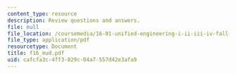 ```yaml
---
content_type: resource
description: Review questions and answers.
file: null
file_location: /coursemedia/16-01-unified-engineering-i-ii-iii-iv-fall-2005-spring-2006/cafcfa3c4ff3029c04a7557d42e3afa9_f16_mud.pdf
file_type: application/pdf
resourcetype: Document
title: f16_mud.pdf
uid: cafcfa3c-4ff3-029c-04a7-557d42e3afa9
---
```

